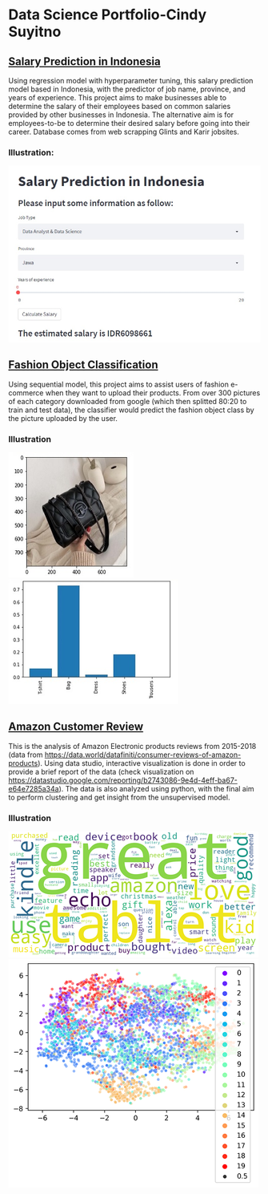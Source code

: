 # Data Science Portfolio-Cindy Suyitno

## [Salary Prediction in Indonesia](https://github.com/cindysuyitno/Salary-Prediction-in-Indonesia)
Using regression model with hyperparameter tuning, this salary prediction model based in Indonesia, with the predictor of job name, province, and years of experience. This project aims to make businesses able to determine the salary of their employees based on common salaries provided by other businesses in Indonesia. The alternative aim is for employees-to-be to determine their desired salary before going into their career. Database comes from web scrapping Glints and Karir jobsites.

### Illustration:
![alt text](https://github.com/cindysuyitno/Salary-Prediction-in-Indonesia/blob/main/screenshoot1.jpg)

## [Fashion Object Classification](https://github.com/cindysuyitno/Fashion-Object-Classification)
Using sequential model, this project aims to assist users of fashion e-commerce when they want to upload their products. From over 300 pictures of each category downloaded from google (which then splitted 80:20 to train and test data), the classifier would predict the fashion object class by the picture uploaded by the user.

### Illustration
![alt text](https://github.com/cindysuyitno/Fashion-Object-Classification/blob/main/illustration1.jpg)
![alt text](https://github.com/cindysuyitno/Fashion-Object-Classification/blob/main/illustration2.jpg)

## [Amazon Customer Review](https://github.com/cindysuyitno/Amazon-Customer-Review-Analysis)
This is the analysis of Amazon Electronic products reviews from 2015-2018 (data from https://data.world/datafiniti/consumer-reviews-of-amazon-products). Using data studio, interactive visualization is done in order to provide a brief report of the data (check visualization on https://datastudio.google.com/reporting/b2743086-9e4d-4eff-ba67-e64e7285a34a). The data is also analyzed using python, with the final aim to perform clustering and get insight from the unsupervised model.

### Illustration
![alt text](https://github.com/cindysuyitno/Amazon-Customer-Review-Analysis/blob/main/AmazonReviewTextVisualization.png)
![alt text](https://github.com/cindysuyitno/Amazon-Customer-Review-Analysis/blob/main/Cluster%20illustration.png)

